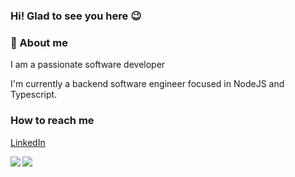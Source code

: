 <div align="left">
  
<h3>Hi! Glad to see you here 😉</h3>

<h3>🔎 About me</h3>
I am a passionate software developer

I'm currently a backend software engineer focused in NodeJS and Typescript.

<h3>How to reach me</h3>

[LinkedIn](https://www.linkedin.com/in/leandro-rezende-coutinho-799311140/)

</div>
<img src="https://github-readme-stats.vercel.app/api?username=leandrorezendecoutinho&show_icons=true&theme=algolia&count_private=true&show_icons=true" align="left"/>
<img src="https://github-readme-stats.vercel.app/api/top-langs?username=leandrorezendecoutinho&show_icons=true&count_private=true&show_icons=true&langs_count=8"/>

